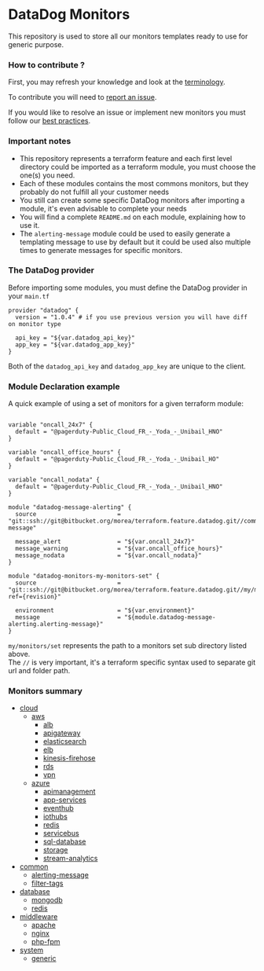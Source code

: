 # DataDog Monitors #

This repository is used to store all our monitors templates ready to use for generic purpose.

### How to contribute ? ###

First, you may refresh your knowledge and look at the [terminology](https://confluence.fr.clara.net/display/DAT/Getting+started).

To contribute you will need to [report an issue](https://confluence.fr.clara.net/display/DAT/Project+and+Workflow).

If you would like to resolve an issue or implement new monitors you must follow our [best practices](https://confluence.fr.clara.net/display/DAT/Templates+monitors).

### Important notes ###

* This repository represents a terraform feature and each first level directory could be imported as a terraform module, you must choose the one(s) you need.
* Each of these modules contains the most commons monitors, but they probably do not fulfill all your customer needs
* You still can create some specific DataDog monitors after importing a module, it's even advisable to complete your needs
* You will find a complete `README.md` on each module, explaining how to use it.
* The `alerting-message` module could be used to easily generate a templating message to use by default but it could be used also multiple times to generate messages for specific monitors.

### The DataDog provider ###

Before importing some modules, you must define the DataDog provider in your `main.tf`

```
provider "datadog" {
  version = "1.0.4" # if you use previous version you will have diff on monitor type

  api_key = "${var.datadog_api_key}"
  app_key = "${var.datadog_app_key}"
}
```

Both of the `datadog_api_key` and `datadog_app_key` are unique to the client.

### Module Declaration example ###

 A quick example of using a set of monitors for a given terraform module:

```

variable "oncall_24x7" {
  default = "@pagerduty-Public_Cloud_FR_-_Yoda_-_Unibail_HNO"
}

variable "oncall_office_hours" {
  default = "@pagerduty-Public_Cloud_FR_-_Yoda_-_Unibail_HO"
}

variable "oncall_nodata" {
  default = "@pagerduty-Public_Cloud_FR_-_Yoda_-_Unibail_HNO"
}

module "datadog-message-alerting" {
  source                       = "git::ssh://git@bitbucket.org/morea/terraform.feature.datadog.git//common/alerting-message"

  message_alert                = "${var.oncall_24x7}"
  message_warning              = "${var.oncall_office_hours}"
  message_nodata               = "${var.oncall_nodata}"
}

module "datadog-monitors-my-monitors-set" {
  source                       = "git::ssh://git@bitbucket.org/morea/terraform.feature.datadog.git//my/monitors/set?ref={revision}"

  environment                  = "${var.environment}"
  message                      = "${module.datadog-message-alerting.alerting-message}"
}
```

`my/monitors/set` represents the path to a monitors set sub directory listed above.  
The `//` is very important, it's a terraform specific syntax used to separate git url and folder path.

### Monitors summary ###

- [cloud](https://bitbucket.org/morea/terraform.feature.datadog/src/master/cloud/)
	- [aws](https://bitbucket.org/morea/terraform.feature.datadog/src/master/cloud/aws/)
		- [alb](https://bitbucket.org/morea/terraform.feature.datadog/src/master/cloud/aws/alb/)
		- [apigateway](https://bitbucket.org/morea/terraform.feature.datadog/src/master/cloud/aws/apigateway/)
		- [elasticsearch](https://bitbucket.org/morea/terraform.feature.datadog/src/master/cloud/aws/elasticsearch/)
		- [elb](https://bitbucket.org/morea/terraform.feature.datadog/src/master/cloud/aws/elb/)
		- [kinesis-firehose](https://bitbucket.org/morea/terraform.feature.datadog/src/master/cloud/aws/kinesis-firehose/)
		- [rds](https://bitbucket.org/morea/terraform.feature.datadog/src/master/cloud/aws/rds/)
		- [vpn](https://bitbucket.org/morea/terraform.feature.datadog/src/master/cloud/aws/vpn/)
	- [azure](https://bitbucket.org/morea/terraform.feature.datadog/src/master/cloud/azure/)
		- [apimanagement](https://bitbucket.org/morea/terraform.feature.datadog/src/master/cloud/azure/apimanagement/)
		- [app-services](https://bitbucket.org/morea/terraform.feature.datadog/src/master/cloud/azure/app-services/)
		- [eventhub](https://bitbucket.org/morea/terraform.feature.datadog/src/master/cloud/azure/eventhub/)
		- [iothubs](https://bitbucket.org/morea/terraform.feature.datadog/src/master/cloud/azure/iothubs/)
		- [redis](https://bitbucket.org/morea/terraform.feature.datadog/src/master/cloud/azure/redis/)
		- [servicebus](https://bitbucket.org/morea/terraform.feature.datadog/src/master/cloud/azure/servicebus/)
		- [sql-database](https://bitbucket.org/morea/terraform.feature.datadog/src/master/cloud/azure/sql-database/)
		- [storage](https://bitbucket.org/morea/terraform.feature.datadog/src/master/cloud/azure/storage/)
		- [stream-analytics](https://bitbucket.org/morea/terraform.feature.datadog/src/master/cloud/azure/stream-analytics/)
- [common](https://bitbucket.org/morea/terraform.feature.datadog/src/master/common/)
	- [alerting-message](https://bitbucket.org/morea/terraform.feature.datadog/src/master/common/alerting-message/)
	- [filter-tags](https://bitbucket.org/morea/terraform.feature.datadog/src/master/common/filter-tags/)
- [database](https://bitbucket.org/morea/terraform.feature.datadog/src/master/database/)
	- [mongodb](https://bitbucket.org/morea/terraform.feature.datadog/src/master/database/mongodb/)
	- [redis](https://bitbucket.org/morea/terraform.feature.datadog/src/master/database/redis/)
- [middleware](https://bitbucket.org/morea/terraform.feature.datadog/src/master/middleware/)
	- [apache](https://bitbucket.org/morea/terraform.feature.datadog/src/master/middleware/apache/)
	- [nginx](https://bitbucket.org/morea/terraform.feature.datadog/src/master/middleware/nginx/)
	- [php-fpm](https://bitbucket.org/morea/terraform.feature.datadog/src/master/middleware/php-fpm/)
- [system](https://bitbucket.org/morea/terraform.feature.datadog/src/master/system/)
	- [generic](https://bitbucket.org/morea/terraform.feature.datadog/src/master/system/generic/)
